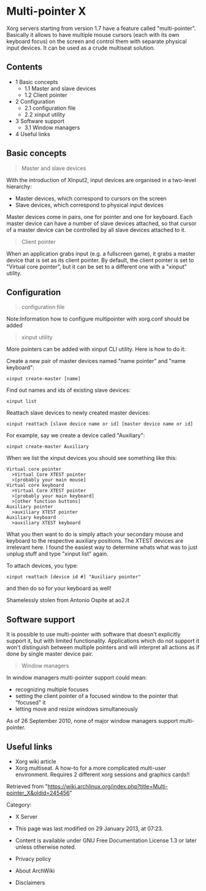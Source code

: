 Multi-pointer X
===============

Xorg servers starting from version 1.7 have a feature called
"multi-pointer". Basically it allows to have multiple mouse cursors
(each with its own keyboard focus) on the screen and control them with
separate physical input devices. It can be used as a crude multiseat
solution.

Contents
--------

-   1 Basic concepts
    -   1.1 Master and slave devices
    -   1.2 Client pointer
-   2 Configuration
    -   2.1 configuration file
    -   2.2 xinput utility
-   3 Software support
    -   3.1 Window managers
-   4 Useful links

Basic concepts
--------------

> Master and slave devices

With the introduction of XInput2, input devices are organised in a
two-level hierarchy:

-   Master devices, which correspond to cursors on the screen
-   Slave devices, which correspond to physical input devices

Master devices come in pairs, one for pointer and one for keyboard. Each
master device can have a number of slave devices attached, so that
cursor of a master device can be controlled by all slave devices
attached to it.

> Client pointer

When an application grabs input (e.g. a fullscreen game), it grabs a
master device that is set as its client pointer. By default, the client
pointer is set to "Virtual core pointer", but it can be set to a
different one with a "xinput" utility.

Configuration
-------------

> configuration file

Note:Information how to configure multipointer with xorg.conf should be
added

> xinput utility

More pointers can be added with xinput CLI utility. Here is how to do
it:

Create a new pair of master devices named "name pointer" and "name
keyboard":

    xinput create-master [name]

Find out names and ids of existing slave devices:

    xinput list

Reattach slave devices to newly created master devices:

    xinput reattach [slave device name or id] [master device name or id]

For example, say we create a device called "Auxiliary":

    xinput create-master Auxiliary

When we list the xinput devices you should see something like this:

    Virtual core pointer
      >Virtual Core XTEST pointer
      >[probably your main mouse]
    Virtual core keyboard
      >Virtual Core XTEST pointer
      >[probably your main keyboard]
      >[other function buttons]
    Auxiliary pointer
      >auxiliary XTEST pointer
    Auxiliary keyboard
      >auxiliary XTEST keyboard

What you then want to do is simply attach your secondary mouse and
keyboard to the respective auxiliary positions. The XTEST devices are
irrelevant here. I found the easiest way to determine whats what was to
just unplug stuff and type "xinput list" again.

To attach devices, you type:

    xinput reattach [device id #] "Auxiliary pointer"

and then do so for your keyboard as well!

Shamelessly stolen from Antonio Ospite at ao2.it

Software support
----------------

It is possible to use multi-pointer with software that doesn't
explicitly support it, but with limited functionality. Applications
which do not support it won't distinguish between multiple pointers and
will interpret all actions as if done by single master device pair.

> Window managers

In window managers multi-pointer support could mean:

-   recognizing multiple focuses
-   setting the client pointer of a focused window to the pointer that
    "focused" it
-   letting move and resize windows simultaneously

As of 26 September 2010, none of major window managers support
multi-pointer.

Useful links
------------

-   Xorg wiki article
-   Xorg multiseat. A how-to for a more complicated multi-user
    environment. Requires 2 different xorg sessions and graphics cards!!

Retrieved from
"https://wiki.archlinux.org/index.php?title=Multi-pointer_X&oldid=245456"

Category:

-   X Server

-   This page was last modified on 29 January 2013, at 07:23.
-   Content is available under GNU Free Documentation License 1.3 or
    later unless otherwise noted.
-   Privacy policy
-   About ArchWiki
-   Disclaimers
